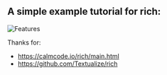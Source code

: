 

## A simple example tutorial for rich:

![Features](https://typora-images-1302473945.cos.ap-chengdu.myqcloud.com/images/202307201359486.png)

Thanks for:

- https://calmcode.io/rich/main.html
- https://github.com/Textualize/rich
